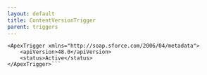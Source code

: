 ```yaml
---
layout: default
title: ContentVersionTrigger
parent: triggers
---
```


```<?xml version="1.0" encoding="UTF-8"?>
<ApexTrigger xmlns="http://soap.sforce.com/2006/04/metadata">
    <apiVersion>48.0</apiVersion>
    <status>Active</status>
</ApexTrigger>```
